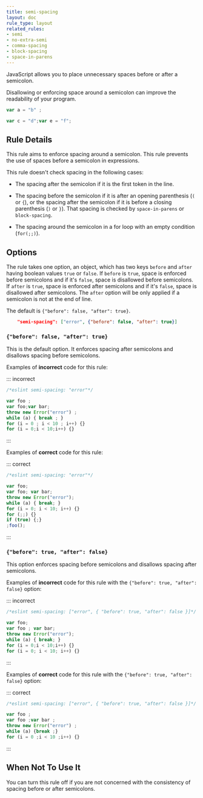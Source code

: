 ```yaml
---
title: semi-spacing
layout: doc
rule_type: layout
related_rules:
- semi
- no-extra-semi
- comma-spacing
- block-spacing
- space-in-parens
---
```




JavaScript allows you to place unnecessary spaces before or after a semicolon.

Disallowing or enforcing space around a semicolon can improve the readability of your program.

```js
var a = "b" ;

var c = "d";var e = "f";
```

## Rule Details

This rule aims to enforce spacing around a semicolon. This rule prevents the use of spaces before a semicolon in expressions.

This rule doesn't check spacing in the following cases:

* The spacing after the semicolon if it is the first token in the line.

* The spacing before the semicolon if it is after an opening parenthesis (`(` or `{`), or the spacing after the semicolon if it is before a closing parenthesis (`)` or `}`). That spacing is checked by `space-in-parens` or `block-spacing`.

* The spacing around the semicolon in a for loop with an empty condition (`for(;;)`).

## Options

The rule takes one option, an object, which has two keys `before` and `after` having boolean values `true` or `false`.
If `before` is `true`, space is enforced before semicolons and if it's `false`, space is disallowed before semicolons.
If `after` is `true`, space is enforced after semicolons and if it's `false`, space is disallowed after semicolons.
The `after` option will be only applied if a semicolon is not at the end of line.

The default is `{"before": false, "after": true}`.

```json
    "semi-spacing": ["error", {"before": false, "after": true}]
```

### `{"before": false, "after": true}`

This is the default option. It enforces spacing after semicolons and disallows spacing before semicolons.

Examples of **incorrect** code for this rule:

::: incorrect

```js
/*eslint semi-spacing: "error"*/

var foo ;
var foo;var bar;
throw new Error("error") ;
while (a) { break ; }
for (i = 0 ; i < 10 ; i++) {}
for (i = 0;i < 10;i++) {}
```

:::

Examples of **correct** code for this rule:

::: correct

```js
/*eslint semi-spacing: "error"*/

var foo;
var foo; var bar;
throw new Error("error");
while (a) { break; }
for (i = 0; i < 10; i++) {}
for (;;) {}
if (true) {;}
;foo();
```

:::

### `{"before": true, "after": false}`

This option enforces spacing before semicolons and disallows spacing after semicolons.

Examples of **incorrect** code for this rule with the `{"before": true, "after": false}` option:

::: incorrect

```js
/*eslint semi-spacing: ["error", { "before": true, "after": false }]*/

var foo;
var foo ; var bar;
throw new Error("error");
while (a) { break; }
for (i = 0;i < 10;i++) {}
for (i = 0; i < 10; i++) {}
```

:::

Examples of **correct** code for this rule with the `{"before": true, "after": false}` option:

::: correct

```js
/*eslint semi-spacing: ["error", { "before": true, "after": false }]*/

var foo ;
var foo ;var bar ;
throw new Error("error") ;
while (a) {break ;}
for (i = 0 ;i < 10 ;i++) {}
```

:::

## When Not To Use It

You can turn this rule off if you are not concerned with the consistency of spacing before or after semicolons.
